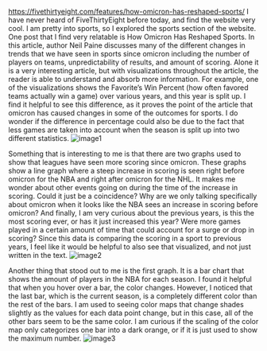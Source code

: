 https://fivethirtyeight.com/features/how-omicron-has-reshaped-sports/ 
I have never heard of FiveThirtyEight before today, and find the website very cool. I am pretty into sports, so I explored the sports section of the website. One post that I find very relatable is How Omicron Has Reshaped Sports. In this article, author Neil Paine discusses many of the different changes in trends that we have seen in sports since omicron including the number of players on teams, unpredictability of results, and amount of scoring. Alone it is a very interesting article, but with visualizations throughout the article, the reader is able to understand and absorb more information. For example, one of the visualizations shows the Favorite’s Win Percent (how often favored teams actually win a game) over various years, and this year is split up. I find it helpful to see this difference, as it proves the point of the article that omicron has caused changes in some of the outcomes for sports. I do wonder if the difference in percentage could also be due to the fact that less games are taken into account when the season is split up into two different statistics.
![image1](https://github.com/vlm-wpi/reflections/blob/85c506050245651d0efb39b444f296784314fc33/Screen%20Shot%202022-01-12%20at%2010.54.18%20PM.png)

Something that is interesting to me is that there are two graphs used to show that leagues have seen more scoring since omicron. These graphs show a line graph where a steep increase in scoring is seen right before omicron for the NBA and right after omicron for the NHL. It makes me wonder about other events going on during the time of the increase in scoring. Could it just be a coincidence? Why are we only talking specifically about omicron when it looks like the NBA sees an increase in scoring before omicron? And finally, I am very curious about the previous years, is this the most scoring ever, or has it just increased this year? Were more games played in a certain amount of time that could account for a surge or drop in scoring? Since this data is comparing the scoring in a sport to previous years, I feel like it would be helpful to also see that visualized, and not just written in the text.
![image2](https://github.com/vlm-wpi/reflections/blob/dc30cb2d37874c34a94812825c5a0fe2f0524a9e/Screen%20Shot%202022-01-12%20at%2010.54.30%20PM.png)

Another thing that stood out to me is the first graph. It is a bar chart that shows the amount of players in the NBA for each season. I found it helpful that when you hover over a bar, the color changes. However, I noticed that the last bar, which is the current season, is a completely different color than the rest of the bars. I am used to seeing color maps that change shades slightly as the values for each data point change, but in this case, all of the other bars seem to be the same color. I am curious if the scaling of the color map only categorizes one bar into a dark orange, or if it is just used to show the maximum number.
![image3](https://github.com/vlm-wpi/reflections/blob/fe14dd7a9d606b2d4c8a38862c0ce6dd532780b4/Screen%20Shot%202022-01-12%20at%2010.54.41%20PM.png)
